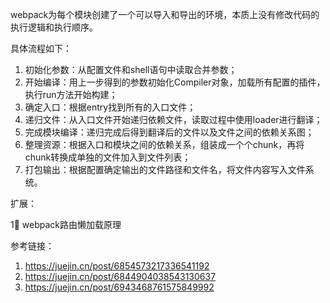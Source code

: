 webpack为每个模块创建了一个可以导入和导出的环境，本质上没有修改代码的执行逻辑和执行顺序。

具体流程如下：

1. 初始化参数：从配置文件和shell语句中读取合并参数；
2. 开始编译：用上一步得到的参数初始化Compiler对象，加载所有配置的插件，执行run方法开始构建；
3. 确定入口：根据entry找到所有的入口文件；
4. 递归文件：从入口文件开始递归依赖文件，读取过程中使用loader进行翻译；
5. 完成模块编译：递归完成后得到翻译后的文件以及文件之间的依赖关系图；
6. 整理资源：根据入口和模块之间的依赖关系，组装成一个个chunk，再将chunk转换成单独的文件加入到文件列表；
7. 打包输出：根据配置确定输出的文件路径和文件名，将文件内容写入文件系统。



扩展：

1⃣️ webpack路由懒加载原理



参考链接：

1. https://juejin.cn/post/6854573217336541192
2. https://juejin.cn/post/6844904038543130637
2. https://juejin.cn/post/6943468761575849992

